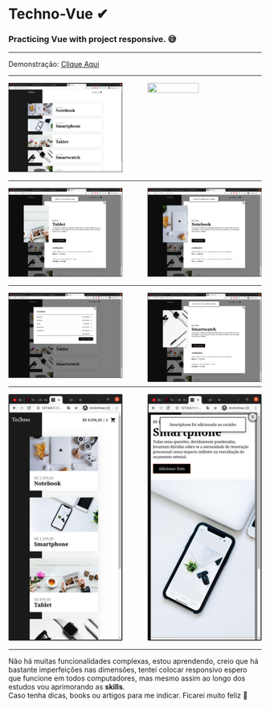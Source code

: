 
# Techno-Vue ✔
### Practicing Vue with project responsive. 😅

---

Demonstração: [Clique Aqui](https://www.origamid.com/curso/vue-js-completo)

---

<img src ="hhttps://raw.githubusercontent.com/elvissouza/Techno-Vue/master/img/2EstoqueProduct.png?token=ALQ6WRWWG6DSVDUFPAXQNI26A33VK" height= "49%" width= "45%" align="right">
<img src ="https://raw.githubusercontent.com/elvissouza/Techno-Vue/master/img/1inicioTechno.png?token=ALQ6WRWBDKXOCA5WAJLR64S6A3ZL6" height= "49%" width= "45%">

---

<img src ="https://raw.githubusercontent.com/elvissouza/Techno-Vue/master/img/3addProduct.png?token=ALQ6WRXR3RKFZ7WDIHOYH6S6A32TU" height= "49%" width= "45%" align="right">
<img src ="https://raw.githubusercontent.com/elvissouza/Techno-Vue/master/img/4addProduct.png?token=ALQ6WRSFCESKPRSX46EWBWS6A3Z7U" height= "49%" width= "45%">

---

<img src = "https://raw.githubusercontent.com/elvissouza/Techno-Vue/master/img/5addProduct.png?token=ALQ6WRQ4SDFDY4PV2QDODES6A3Z7Y" height= "49%" width= "45%" align="right">
<img src ="https://raw.githubusercontent.com/elvissouza/Techno-Vue/master/img/6carrinhoExample.png?token=ALQ6WRVVUA2ZKYG36U3UJGC6A3Z76" height= "49%" width= "45%">

---

<img src ="https://raw.githubusercontent.com/elvissouza/Techno-Vue/master/img/8MobileAddProduct.png?token=ALQ6WRR74SY5YLZZJYKKIGS6A32AI" height= "49%" width= "45%" align="right">
<img src ="https://raw.githubusercontent.com/elvissouza/Techno-Vue/master/img/7Mobileinicio.png?token=ALQ6WRQVKY77YKAPPNKH4CK6A32AC" height= "49%" width= "45%">

---

<p>Não há muitas funcionalidades complexas, estou aprendendo, creio que há bastante imperfeições nas dimensões, tentei colocar responsivo espero que funcione em todos computadores, mas mesmo assim ao longo dos estudos vou aprimorando as <b>skills</b>. <br/>Caso tenha dicas, books ou artigos para me indicar. Ficarei muito feliz 💓</p>

